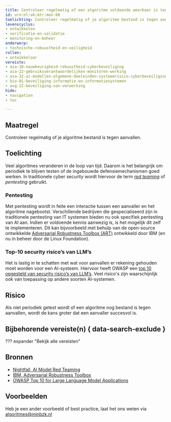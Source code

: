 ```yaml
---
title: Controleer regelmatig of een algoritme voldoende weerbaar is tegen bekende aanvallen
id: urn:nl:ak:mtr:mon-08
toelichting: Controleer regelmatig of je algoritme bestand is tegen aanvallen.
levenscyclus:
- ontwikkelen
- verificatie-en-validatie
- monitoring-en-beheer
onderwerp:
- technische-robuustheid-en-veiligheid
rollen:
- ontwikkelaar
vereiste:
- aia-10-nauwkeurigheid-robuustheid-cyberbeveiliging
- aia-22-gebruiksverantwoordelijken-monitoren-werking
- aia-32-ai-modellen-algemene-doeleinden-systeemrisico-cyberbeveiliging
- bio-01-beveiliging-informatie-en-informatiesystemen
- avg-12-beveiliging-van-verwerking
hide:
- navigation
- toc

---
```


<!-- Let op! onderstaande regel met 'tags' niet weghalen! Deze maakt automatisch de knopjes op basis van de metadata  -->
<!-- tags -->

## Maatregel
Controleer regelmatig of je algoritme bestand is tegen aanvallen.

## Toelichting
Veel algoritmes veranderen in de loop van tijd.
Daarom is het belangrijk om periodiek te blijven testen of de ingebouwde defensiemechanismen goed werken.
In traditionele cyber security wordt hiervoor de term [*red teaming*](https://www.nightfall.ai/ai-security-101/ai-model-red-teaming) of *pentesting* gebruikt.

### Pentesting
Met pentesting wordt in feite een interactie tussen een aanvaller en het algoritme nagebootst.
Verschillende bedrijven die gespecialiseerd zijn in traditionele pentesting van IT systemen bieden nu ook specifiek pentesting van AI aan.
Indien er voldoende kennis aanwezig is, is het mogelijk  dit zelf te implementeren.
Dit kan bijvoorbeeld met behulp van de open-source ontwikkelde [Adversarial Robustness Toolbox (ART)](https://research.ibm.com/projects/adversarial-robustness-toolbox) ontwikkeld door IBM (en nu in beheer door de Linux Foundation).

### Top-10 security risico’s van LLM’s
Het is lastig in te schatten met wat voor aanvallen er rekening gehouden moet worden voor een AI-systeem.
Hiervoor heeft OWASP een [top 10 opgesteld van security risico’s van LLM’s](https://owasp.org/www-project-top-10-for-large-language-model-applications/). Veel risico's zijn waarschijnlijk ook van toepassing op andere soorten AI-systemen.

## Risico
Als niet periodiek getest wordt of een algoritme nog bestand is tegen aanvallen, wordt de kans groter dat een aanvaller succesvol is.

## Bijbehorende vereiste(n) { data-search-exclude }
??? expander "Bekijk alle vereisten"
    <!-- list_vereisten_on_maatregelen_page -->

## Bronnen
- [Nightfall, AI Model Red Teaming](https://www.nightfall.ai/ai-security-101/ai-model-red-teaming)
- [IBM, Adversarial Robustness Toolbox](https://research.ibm.com/projects/adversarial-robustness-toolbox)
- [OWASP Top 10 for Large Language Model Applications](https://owasp.org/www-project-top-10-for-large-language-model-applications/)

## Voorbeelden
Heb je een ander voorbeeld of best practice, laat het ons weten via [algoritmes@minbzk.nl](mailto:algoritmes@minbzk.nl)
